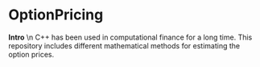 # OptionPricing

**Intro** \n
C++ has been used in computational finance for a long time. This repository includes different mathematical methods for estimating the option prices. 

